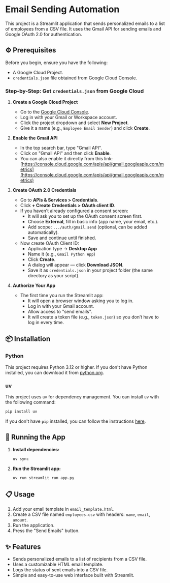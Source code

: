 # Email Sending Automation

This project is a Streamlit application that sends personalized emails to a list of employees from a CSV file. It uses the Gmail API for sending emails and Google OAuth 2.0 for authentication.

## ⚙️ Prerequisites

Before you begin, ensure you have the following:

- A Google Cloud Project.
- `credentials.json` file obtained from Google Cloud Console.

### Step-by-Step: Get `credentials.json` from Google Cloud

1.  **Create a Google Cloud Project**
    - Go to the [Google Cloud Console](https://console.cloud.google.com/).
    - Log in with your Gmail or Workspace account.
    - Click the project dropdown and select **New Project**.
    - Give it a name (e.g., `Employee Email Sender`) and click **Create**.

2.  **Enable the Gmail API**
    - In the top search bar, type "Gmail API".
    - Click on "Gmail API" and then click **Enable**.
    - You can also enable it directly from this link: [https://console.cloud.google.com/apis/api/gmail.googleapis.com/metrics](https://console.cloud.google.com/apis/api/gmail.googleapis.com/metrics)

3.  **Create OAuth 2.0 Credentials**
    - Go to **APIs & Services > Credentials**.
    - Click **+ Create Credentials > OAuth client ID**.
    - If you haven’t already configured a consent screen:
        - It will ask you to set up the OAuth consent screen first.
        - Choose **External**, fill in basic info (app name, your email, etc.).
        - Add scope: `.../auth/gmail.send` (optional, can be added automatically).
        - Save and continue until finished.
    - Now create OAuth Client ID:
        - Application type → **Desktop App**
        - Name it (e.g., `Gmail Python App`)
        - Click **Create**.
        - A dialog will appear — click **Download JSON**.
        - Save it as `credentials.json` in your project folder (the same directory as your script).

4.  **Authorize Your App**
    - The first time you run the Streamlit app:
        - It will open a browser window asking you to log in.
        - Log in with your Gmail account.
        - Allow access to "send emails".
        - It will create a token file (e.g., `token.json`) so you don’t have to log in every time.

## 📦 Installation

### Python

This project requires Python 3.12 or higher. If you don't have Python installed, you can download it from [python.org](https://www.python.org/downloads/).

### uv

This project uses `uv` for dependency management. You can install `uv` with the following command:

```bash
pip install uv
```

If you don't have `pip` installed, you can follow the instructions [here](https://pip.pypa.io/en/stable/installation/).

## 🚀 Running the App

1.  **Install dependencies:**
    ```bash
    uv sync
    ```

2.  **Run the Streamlit app:**
    ```bash
    uv run streamlit run app.py
    ```

## 📋 Usage

1.  Add your email template in `email_template.html`.
2.  Create a CSV file named `employees.csv` with headers: `name`, `email`, `amount`.
3.  Run the application.
4.  Press the "Send Emails" button.

## ✨ Features

- Sends personalized emails to a list of recipients from a CSV file.
- Uses a customizable HTML email template.
- Logs the status of sent emails into a CSV file.
- Simple and easy-to-use web interface built with Streamlit.
